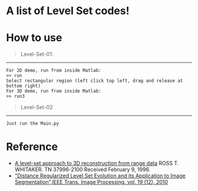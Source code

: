 # A list of Level Set codes!
# How to use
> Level-Set-01:
----
    For 2D demo, run from inside Matlab:
    >> run
    Select rectangular region (left click top left, drag and release at bottom right)
    For 3D demo, run from inside Matlab:
    >> run3
> Level-Set-02
----
    Just run the Main.py
    
# Reference
* [A level-set approach to 3D reconstruction from range data](https://link.springer.com/content/pdf/10.1023%2FA%3A1008036829907.pdf) ROSS T. WHITAKER. TN 37996-2100 Received February 9, 1996.
* ["Distance Regularized Level Set Evolution and its Application to Image Segmentation",IEEE Trans. Image Processing, vol. 19 (12), 2010](http://ieeexplore.ieee.org/stamp/stamp.jsp?arnumber=5557813 "Link to the original paper")
